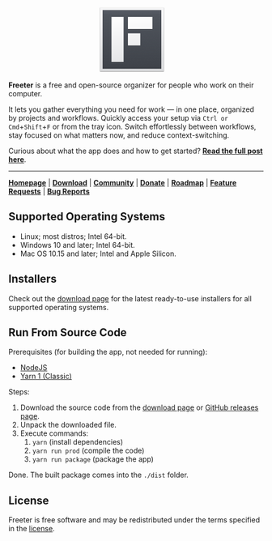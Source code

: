 <p align="center"><img src="https://raw.githubusercontent.com/FreeterApp/Freeter/master/resources/linux/freeter-icons/256x256.png" style="margin-right: 16px; width: 128px; height: 128px"/></p>

**Freeter** is a free and open-source organizer for people who work on their computer.

It lets you gather everything you need for work — in one place, organized by projects and workflows. Quickly access your setup via `Ctrl or Cmd`+`Shift`+`F` or from the tray icon.
Switch effortlessly between workflows, stay focused on what matters now, and reduce context-switching.

Curious about what the app does and how to get started? [**Read the full post here**][post-intro].

---

[**Homepage**][home] | [**Download**][download] | [**Community**][community] | [**Donate**][donate] | [**Roadmap**][roadmap] | [**Feature Requests**][featurerequests] | [**Bug Reports**][bugreports]

## Supported Operating Systems

- Linux; most distros; Intel 64-bit.
- Windows 10 and later; Intel 64-bit.
- Mac OS 10.15 and later; Intel and Apple Silicon.

## Installers

Check out the [download page][download] for the latest ready-to-use installers for all supported operating systems.

## Run From Source Code

Prerequisites (for building the app, not needed for running):
- [NodeJS](https://nodejs.org/en)
- [Yarn 1 (Classic)](https://classic.yarnpkg.com/lang/en/)

Steps:
1. Download the source code from the [download page][download] or [GitHub releases page](https://github.com/FreeterApp/Freeter/releases).
2. Unpack the downloaded file.
3. Execute commands:
    1. `yarn` (install dependencies)
    2. `yarn run prod` (compile the code)
    3. `yarn run package` (package the app)

Done. The built package comes into the `./dist` folder.

## License

Freeter is free software and may be redistributed under the terms specified in the [license].

[home]: https://freeter.io/
[download]: https://freeter.io/download
[community]: https://community.freeter.io/
[donate]: https://freeter.io/sponsor
[roadmap]: https://community.freeter.io/topic/2/planned-features
[featurerequests]: https://community.freeter.io/category/6/feature-requests
[bugreports]: https://community.freeter.io/category/7/bug-reports
[post-intro]: https://freeter.io/blog/boost-your-productivity-while-managing-multiple-projects/
[license]: https://github.com/FreeterApp/Freeter/blob/master/COPYING
